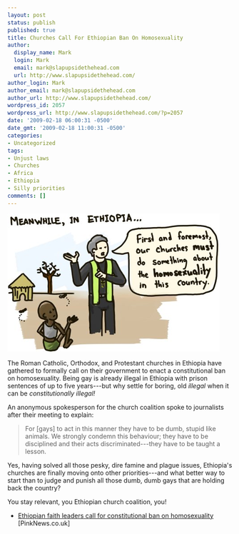 ```yaml
---
layout: post
status: publish
published: true
title: Churches Call For Ethiopian Ban On Homosexuality
author:
  display_name: Mark
  login: Mark
  email: mark@slapupsidethehead.com
  url: http://www.slapupsidethehead.com/
author_login: Mark
author_email: mark@slapupsidethehead.com
author_url: http://www.slapupsidethehead.com/
wordpress_id: 2057
wordpress_url: http://www.slapupsidethehead.com/?p=2057
date: '2009-02-18 06:00:31 -0500'
date_gmt: '2009-02-18 11:00:31 -0500'
categories:
- Uncategorized
tags:
- Unjust laws
- Churches
- Africa
- Ethiopia
- Silly priorities
comments: []
---
```

![It's a priority.](/wp-content/media/2009/02/ethiopian-priority.jpg "It's a priority.")

The Roman Catholic, Orthodox, and Protestant churches in Ethiopia have gathered to formally call on their government to enact a constitutional ban on homosexuality. Being gay is already illegal in Ethiopia with prison sentences of up to five years---but why settle for boring, old _illegal_ when it can be _constitutionally_ _illegal!_

An anonymous spokesperson for the church coalition spoke to journalists after their meeting to explain:

> For [gays] to act in this manner they have to be dumb, stupid like animals. We strongly condemn this behaviour; they have to be disciplined and their acts discriminated---they have to be taught a lesson.

Yes, having solved all those pesky, dire famine and plague issues, Ethiopia's churches are finally moving onto other priorities---and what better way to start than to judge and punish all those dumb, dumb gays that are holding back the country?

You stay relevant, you Ethiopian church coalition, you!

- [Ethiopian faith leaders call for constitutional ban on homosexuality](http://www.pinknews.co.uk/news/articles/2005-10986.html#) [PinkNews.co.uk]
